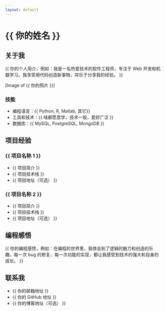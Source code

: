 ```yaml
---
layout: default
---
```


# {{ 你的姓名 }}

##  关于我

{{ 你的个人简介，例如：我是一名热爱技术的软件工程师，专注于 Web 开发和机器学习。我享受用代码创造新事物，并乐于分享我的经验。 }}

[Image of {{ 你的照片 }}]

### 技能

* 编程语言：{{  Python, R, Matlab, 其它}}
* 工具和技术：{{ 啥都愿意学，技术一般，爱好广泛 }}
* 数据库：{{  MySQL, PostgreSQL, MongoDB }}

## 项目经验

### {{ 项目名称 1 }}

* {{ 项目简介 }}
* {{ 项目技术栈 }}
* {{ 项目地址（可选） }}

### {{ 项目名称 2 }}

* {{ 项目简介 }}
* {{ 项目技术栈 }}
* {{ 项目地址（可选） }}

## 编程感悟

{{ 你的编程感悟，例如：在编程的世界里，我体会到了逻辑的魅力和创造的乐趣。每一次 bug 的修复，每一次功能的实现，都让我感受到技术的强大和自身的成长。 }}

## 联系我

* {{ 你的邮箱地址 }}
* {{ 你的 GitHub 地址 }}
* {{ 你的博客地址（可选） }}
